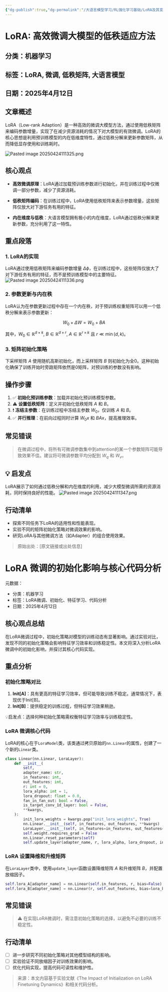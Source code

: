 ```yaml
---
{"dg-publish":true,"dg-permalink":"/大语言模型学习/RL强化学习基础/LoRA及其变体/LoRA","dg-home":false,"dg-description":"在此输入笔记的描述","dg-hide":false,"dg-hide-title":false,"dg-show-backlinks":true,"dg-show-local-graph":true,"dg-show-inline-title":true,"dg-pinned":false,"dg-passphrase":"在此输入访问密码","dg-enable-mathjax":false,"dg-enable-mermaid":false,"dg-enable-uml":false,"dg-note-icon":0,"dg-enable-dataview":false,"tags":["NLP"],"permalink":"/大语言模型学习/RL强化学习基础/LoRA及其变体/LoRA/","dgShowBacklinks":true,"dgShowLocalGraph":true,"dgShowInlineTitle":true,"dgPassFrontmatter":true,"noteIcon":0,"created":"2025-04-24T11:02:06.000+08:00","updated":"2025-04-24T11:17:35.000+08:00"}
---
```




# LoRA: 高效微调大模型的低秩适应方法

## 分类：机器学习


## 标签：LoRA, 微调, 低秩矩阵, 大语言模型


## 日期：2025年4月12日


## 文章概述
LoRA（Low-rank Adaption）是一种高效的微调大模型方法，通过使用低秩矩阵来编码参数增量，实现了在减少资源消耗的情况下对大模型的有效微调。LoRA的核心思想是利用预训练模型的内在低维度特性，通过低秩分解来更新参数矩阵，从而降低显存使用和训练耗时。

![Pasted image 20250424111325.png](/img/user/%E9%99%84%E4%BB%B6/Pasted%20image%2020250424111325.png)


## 核心观点
- **高效微调原理**：LoRA通过加载预训练参数进行初始化，并在训练过程中仅微调一部分参数，减少了资源消耗。
  
- **低秩矩阵编码**：在训练过程中，LoRA使用低秩矩阵来表示参数增量，这些矩阵仅放大对下游任务有用的特征。

- **内在维度与低秩**：大语言模型拥有极小的内在维度，LoRA通过低秩分解来更新参数，充分利用了这一特性。


## 重点段落

### 1. LoRA的实现
LoRA通过使用低秩矩阵来编码参数增量 $\Delta \phi$，在训练过程中，这些矩阵仅放大了对下游任务有用的特征，而不是预训练模型中的主要特征。
![Pasted image 20250424111336.png](/img/user/%E9%99%84%E4%BB%B6/Pasted%20image%2020250424111336.png)


### 2. 参数更新与内在秩
LoRA认为在参数更新过程中存在一个内在秩，对于预训练权重矩阵可以用一个低秩分解来表示参数更新：

$$
W_0 + \Delta W = W_0 + BA
$$

其中，$W_0 \in \mathbb{R}^{d \times k}$, $B \in \mathbb{R}^{d \times r}$, $A \in \mathbb{R}^{r \times k}$ 且 $r \ll \min(d, k)$。


### 3. 矩阵初始化策略
下采样矩阵 $A$ 使用随机高斯初始化，而上采样矩阵 $B$ 则初始化为全0。这种初始化确保了训练开始时旁路矩阵依然是0矩阵，对预训练的参数没有影响。


## 操作步骤
1. ✅ **初始化预训练参数**：加载并初始化预训练模型参数。
2. ⚠ **设置低秩矩阵**：定义并初始化低秩矩阵 $A$ 和 $B$。
3. ❗ **冻结主参数**：在训练过程中冻结主参数 $W_0$，仅训练 $A$ 和 $B$。
4. ✅ **并行推理**：在前向过程同时计算 $W_0x$ 和 $BAx$，提高推理效率。


## 常见错误
> 在微调过程中，将所有可微调参数集中到attention的某一个参数矩阵可能导致效果不佳。建议将可微调参数平均分配到 $W_q$ 和 $W_v$。


## 💡 启发点
LoRA展示了如何通过低秩分解和内在维度的利用，减少大模型微调所需的资源消耗，同时保持良好的性能。
![Pasted image 20250424111347.png](/img/user/%E9%99%84%E4%BB%B6/Pasted%20image%2020250424111347.png)


## 行动清单
- 探索不同任务下LoRA的适用性和性能表现。
- 实验不同的矩阵初始化策略对微调效果的影响。
- 研究LoRA与其他微调方法（如Adapter）的组合使用效果。

> 原始出处：[原文链接或出处信息]



# LoRA 微调的初始化影响与核心代码分析
元数据：

- 分类：机器学习
- 标签：LoRA微调、初始化、特征学习、代码分析
- 日期：2025年4月12日

## 核心观点总结
在LoRA微调过程中，初始化策略对模型的训练动态有显著影响。通过实验对比，发现不同的初始化策略会影响特征学习效率和训练稳定性。本文将深入分析LoRA微调中的初始化影响，并探讨其核心代码实现。


## 重点分析

### 初始化策略对比
1. **Init[A]**：具有更高的特征学习效率，但可能导致训练不稳定。通常情况下，表现优于Init[B]。
2. **Init[B]**：提供稳定的训练过程，但特征学习效果稍逊。

💡启发点：选择何种初始化策略需权衡特征学习效率与训练稳定性。


### LoRA 微调核心代码
LoRA的核心在于`LoraModel`类，该类通过拷贝原始的`nn.Linear`的属性，创建了一个新的`Linear`类。

```python
class Linear(nn.Linear, LoraLayer):
    def __init__(
        self,
        adapter_name: str,
        in_features: int,
        out_features: int,
        r: int = 0,
        lora_alpha: int = 1,
        lora_dropout: float = 0.0,
        fan_in_fan_out: bool = False,
        is_target_conv_1d_layer: bool = False,
        **kwargs,
    ):
        init_lora_weights = kwargs.pop("init_lora_weights", True)
        nn.Linear.__init__(self, in_features, out_features, **kwargs)
        LoraLayer.__init__(self, in_features=in_features, out_features=out_features)
        self.weight.requires_grad = False
        nn.Linear.reset_parameters(self)
        self.update_layer(adapter_name, r, lora_alpha, lora_dropout, init_lora_weights)
```


### LoRA 设置降维和升维矩阵
在`LoraLayer`类中，使用`update_layer`函数设置降维矩阵 $A$ 和升维矩阵 $B$，并配置放缩因子。

```python
self.lora_A[adapter_name] = nn.Linear(self.in_features, r, bias=False)
self.lora_B[adapter_name] = nn.Linear(r, self.out_features, bias=lora_bias)
```


## 常见错误
> ⚠️ 在实现LoRA微调时，需注意初始化策略的选择，以避免不必要的训练不稳定性。


## 行动清单
- [ ] 进一步研究不同初始化策略对其他模型结构的影响。
- [ ] 实验验证不同放缩因子对训练效果的影响。
- [ ] 优化代码实现，提高代码可读性和维护性。

> 来源：本文内容基于实验文献《The Impact of Initialization on LoRA Finetuning Dynamics》和相关代码分析。
